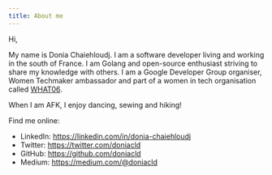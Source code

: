 ```yaml
---
title: About me
---
```


Hi,  

My name is Donia Chaiehloudj. I am a software developer living and working in the south of France. 
I am Golang and open-source enthusiast striving to share my knowledge with others. 
I am a Google Developer Group organiser, Women Techmaker ambassador and part of a women in tech organisation called [WHAT06](https://what06.fr/).

When I am AFK, I enjoy dancing, sewing and hiking!

Find me online: 
- LinkedIn: https://linkedin.com/in/donia-chaiehloudj
- Twitter: https://twitter.com/doniacld
- GitHub: https://github.com/doniacld
- Medium: https://medium.com/@doniacld
